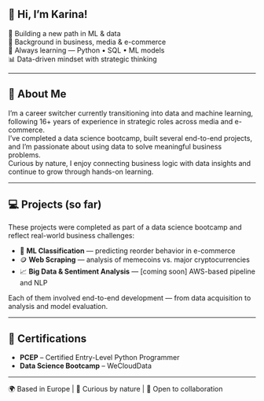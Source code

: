 ## 👋 Hi, I’m Karina!

🚀 Building a new path in ML & data  
💼 Background in business, media & e-commerce  
🧠 Always learning — Python • SQL • ML models  
📊 Data-driven mindset with strategic thinking  

---

## 🧠 About Me

I’m a career switcher currently transitioning into data and machine learning, following 16+ years of experience in strategic roles across media and e-commerce.  
I’ve completed a data science bootcamp, built several end-to-end projects, and I’m passionate about using data to solve meaningful business problems.  
Curious by nature, I enjoy connecting business logic with data insights and continue to grow through hands-on learning.

---

## 💻 Projects (so far)

These projects were completed as part of a data science bootcamp and reflect real-world business challenges:

- 🛒 **ML Classification** — predicting reorder behavior in e-commerce  
- 🪙 **Web Scraping** — analysis of memecoins vs. major cryptocurrencies  
- 📈 **Big Data & Sentiment Analysis** — [coming soon] AWS-based pipeline and NLP  

Each of them involved end-to-end development — from data acquisition to analysis and model evaluation.

---

## 📜 Certifications

- **PCEP** – Certified Entry-Level Python Programmer  
- **Data Science Bootcamp** – WeCloudData

---

🌍 Based in Europe | 🎯 Curious by nature | 💬 Open to collaboration
